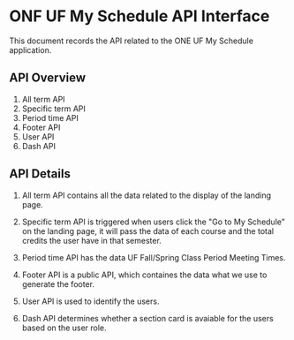   # ONF UF My Schedule API Interface

This document records the API related to the ONE UF My Schedule application.

## API Overview

1. All term API
2. Specific term API
3. Period time API
4. Footer API
5. User API
6. Dash API

## API Details

1. All term API contains all the data related to the display of the landing page.

2. Specific term API is triggered when users click the "Go to My Schedule" on the landing page, it will pass the data of each course and the total credits the user have in that semester.

3. Period time API has the data UF Fall/Spring Class Period Meeting Times.
  
4. Footer API is a public API, which containes the data what we use to generate the footer.

5. User API is used to identify the users.

6. Dash API determines whether a section card is avaiable for the users based on the user role.
